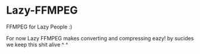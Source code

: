# Lazy-FFMPEG
FFMPEG for Lazy People :)

For now Lazy FFMPEG makes converting and compressing eazy!
by sucides we keep this shit alive ^ ^
